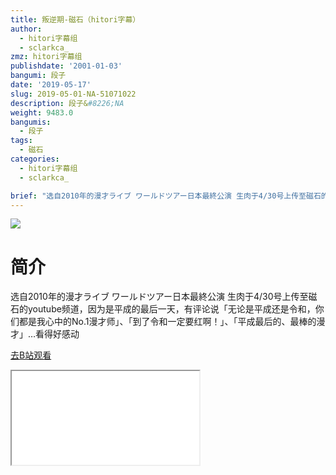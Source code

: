 ```yaml
---
title: 叛逆期-磁石（hitori字幕）
author:
  - hitori字幕组
  - sclarkca_
zmz: hitori字幕组
publishdate: '2001-01-03'
bangumi: 段子
date: '2019-05-17'
slug: 2019-05-01-NA-51071022
description: 段子&#8226;NA
weight: 9483.0
bangumis:
  - 段子
tags:
  - 磁石
categories:
  - hitori字幕组
  - sclarkca_

brief: "选自2010年的漫才ライブ ワールドツアー日本最終公演 生肉于4/30号上传至磁石的youtube频道，因为是平成的最后一天，有评论说「无论是平成还是令和，你们都是我心中的No.1漫才师」、「到了令和一定要红啊！」、「平成最后的、最棒的漫才」…看得好感动"
---
```

![](https://raw.githubusercontent.com/tcgriffith/owaraisite/master/static/tmpimg/b7d04add485a03c7ff18beab68f49b5206e537ea.jpg.480.jpg)
# 简介  
选自2010年的漫才ライブ ワールドツアー日本最終公演
生肉于4/30号上传至磁石的youtube频道，因为是平成的最后一天，有评论说「无论是平成还是令和，你们都是我心中的No.1漫才师」、「到了令和一定要红啊！」、「平成最后的、最棒的漫才」…看得好感动  

[去B站观看](https://www.bilibili.com/video/av51071022/)
<div class ="resp-container"><iframe class="testiframe" src="//player.bilibili.com/player.html?aid=51071022"", scrolling="no", allowfullscreen="true" > </iframe></div> 
